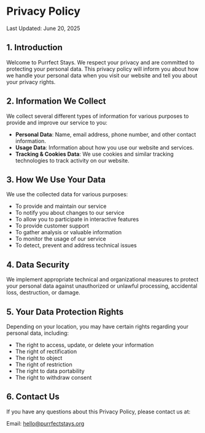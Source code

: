 # Privacy Policy

Last Updated: June 20, 2025

## 1. Introduction

Welcome to Purrfect Stays. We respect your privacy and are committed to protecting your personal data. This privacy policy will inform you about how we handle your personal data when you visit our website and tell you about your privacy rights.

## 2. Information We Collect

We collect several different types of information for various purposes to provide and improve our service to you:

- **Personal Data**: Name, email address, phone number, and other contact information.
- **Usage Data**: Information about how you use our website and services.
- **Tracking & Cookies Data**: We use cookies and similar tracking technologies to track activity on our website.

## 3. How We Use Your Data

We use the collected data for various purposes:

- To provide and maintain our service
- To notify you about changes to our service
- To allow you to participate in interactive features
- To provide customer support
- To gather analysis or valuable information
- To monitor the usage of our service
- To detect, prevent and address technical issues

## 4. Data Security

We implement appropriate technical and organizational measures to protect your personal data against unauthorized or unlawful processing, accidental loss, destruction, or damage.

## 5. Your Data Protection Rights

Depending on your location, you may have certain rights regarding your personal data, including:

- The right to access, update, or delete your information
- The right of rectification
- The right to object
- The right of restriction
- The right to data portability
- The right to withdraw consent

## 6. Contact Us

If you have any questions about this Privacy Policy, please contact us at:

Email: hello@purrfectstays.org
